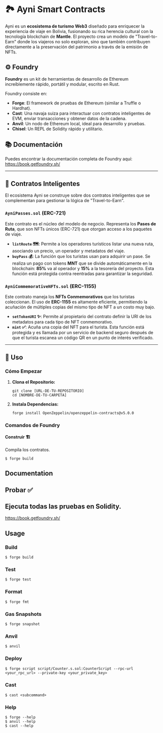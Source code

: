 # 🏞️ Ayni Smart Contracts

Ayni es un **ecosistema de turismo Web3** diseñado para enriquecer la experiencia de viaje en Bolivia, fusionando su rica herencia cultural con la tecnología blockchain de **Mantle**. El proyecto crea un modelo de "Travel-to-Earn" donde los viajeros no solo exploran, sino que también contribuyen directamente a la preservación del patrimonio a través de la emisión de NFTs.

## ⚙️ Foundry

**Foundry** es un kit de herramientas de desarrollo de Ethereum increíblemente rápido, portátil y modular, escrito en Rust.

Foundry consiste en:

-   **Forge**: El framework de pruebas de Ethereum (similar a Truffle o Hardhat).
-   **Cast**: Una navaja suiza para interactuar con contratos inteligentes de EVM, enviar transacciones y obtener datos de la cadena.
-   **Anvil**: Un nodo de Ethereum local, ideal para desarrollo y pruebas.
-   **Chisel**: Un REPL de Solidity rápido y utilitario.

## 📚 Documentación

Puedes encontrar la documentación completa de Foundry aquí:
https://book.getfoundry.sh/

---

## 📜 Contratos Inteligentes

El ecosistema Ayni se construye sobre dos contratos inteligentes que se complementan para gestionar la lógica de "Travel-to-Earn".

### `AyniPasses.sol` (ERC-721)

Este contrato es el núcleo del modelo de negocio. Representa los **Pases de Ruta**, que son NFTs únicos (ERC-721) que otorgan acceso a los paquetes de viaje.

-   **`listRoute` 🗺️**: Permite a los operadores turísticos listar una nueva ruta, asociando un precio, un operador y metadatos del viaje.
-   **`buyPass` 💰**: La función que los turistas usan para adquirir un pase. Se realiza un pago con tokens **MNT** que se divide automáticamente en la blockchain: **85%** va al operador y **15%** a la tesorería del proyecto. Esta función está protegida contra reentradas para garantizar la seguridad.

### `AyniCommemorativeNFTs.sol` (ERC-1155)

Este contrato maneja los **NFTs Conmemorativos** que los turistas coleccionan. El uso de **ERC-1155** es altamente eficiente, permitiendo la acuñación de múltiples copias del mismo tipo de NFT a un costo muy bajo.

-   **`setTokenURI` ✨**: Permite al propietario del contrato definir la URI de los metadatos para cada tipo de NFT conmemorativo.
-   **`mint` ✅**: Acuña una copia del NFT para el turista. Esta función está protegida y es llamada por un servicio de backend seguro después de que el turista escanea un código QR en un punto de interés verificado.

---

## 🚀 Uso

### Cómo Empezar

1.  **Clona el Repositorio:**
    ```shell
    git clone [URL-DE-TU-REPOSITORIO]
    cd [NOMBRE-DE-TU-CARPETA]
    ```

2.  **Instala Dependencias:**
    ```shell
    forge install OpenZeppelin/openzeppelin-contracts@v5.0.0
    ```

### Comandos de Foundry

#### Construir 🏗️
Compila los contratos.
```shell
$ forge build
```


## Documentation
## Probar ✅
## Ejecuta todas las pruebas en Solidity.

https://book.getfoundry.sh/

## Usage

### Build

```shell
$ forge build
```

### Test

```shell
$ forge test
```

### Format

```shell
$ forge fmt
```

### Gas Snapshots

```shell
$ forge snapshot
```

### Anvil

```shell
$ anvil
```

### Deploy

```shell
$ forge script script/Counter.s.sol:CounterScript --rpc-url <your_rpc_url> --private-key <your_private_key>
```

### Cast

```shell
$ cast <subcommand>
```

### Help

```shell
$ forge --help
$ anvil --help
$ cast --help
```
